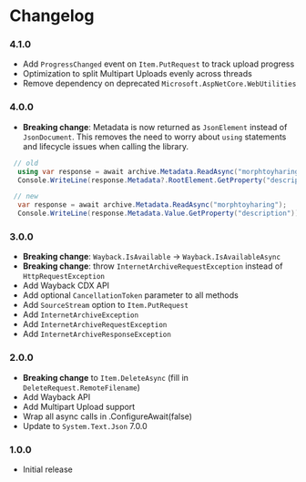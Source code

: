 # Changelog

### 4.1.0

- Add ``ProgressChanged`` event on ``Item.PutRequest`` to track upload progress
- Optimization to split Multipart Uploads evenly across threads
- Remove dependency on deprecated ``Microsoft.AspNetCore.WebUtilities``

### 4.0.0

- **Breaking change**: Metadata is now returned as ``JsonElement`` instead of ``JsonDocument``.
This removes the need to worry about ``using`` statements and lifecycle issues when calling the library.

```csharp
 // old
  using var response = await archive.Metadata.ReadAsync("morphtoyharing");
  Console.WriteLine(response.Metadata?.RootElement.GetProperty("description"));

 // new
  var response = await archive.Metadata.ReadAsync("morphtoyharing");
  Console.WriteLine(response.Metadata.Value.GetProperty("description"));
```

### 3.0.0

- **Breaking change**: ``Wayback.IsAvailable`` -> ``Wayback.IsAvailableAsync``
- **Breaking change**: throw `InternetArchiveRequestException` instead of ``HttpRequestException``
- Add Wayback CDX API
- Add optional `CancellationToken` parameter to all methods
- Add `SourceStream` option to `Item.PutRequest`
- Add `InternetArchiveException`
- Add `InternetArchiveRequestException`
- Add `InternetArchiveResponseException`

### 2.0.0

- **Breaking change** to ``Item.DeleteAsync`` (fill in ``DeleteRequest.RemoteFilename``)
- Add Wayback API
- Add Multipart Upload support
- Wrap all async calls in .ConfigureAwait(false)
- Update to ``System.Text.Json`` 7.0.0

### 1.0.0

- Initial release